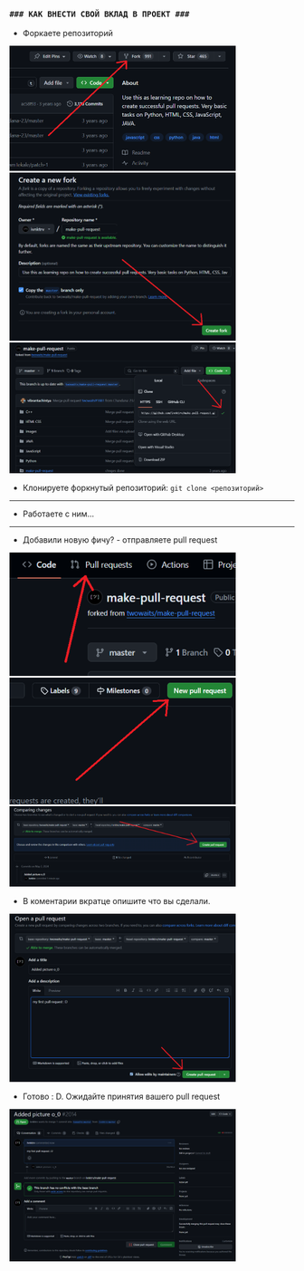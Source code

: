 ### `### КАК ВНЕСТИ СВОЙ ВКЛАД В ПРОЕКТ ###`

- Форкаете репозиторий
 
<img src="img/pr1.png" width="400">
<img src="img/pr2.png" width="400">
<img src="img/pr3.png" width="400">

- Клонируете форкнутый репозиторий: `git clone <репозиторий>`

***
- Работаете с ним...
***
- Добавили новую фичу? - отправляете pull request

<img src="img/pr4.png" width="400">
<img src="img/pr5.png" width="400">
<img src="img/pr6.png" width="400">

- В коментарии вкратце опишите что вы сделали.

<img src="img/pr7.png" width="400">

- Готово : D. Ожидайте принятия вашего pull request

<img src="img/pr8.png" width="400">